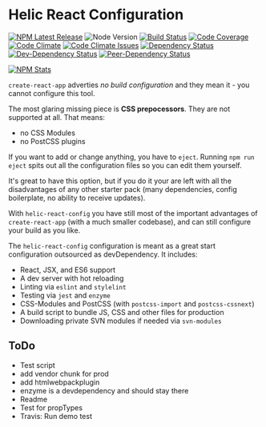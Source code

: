 # Helic React Configuration

[![NPM Latest Release][npm-image]][npm-url]
![Node Version][node-version-image]
[![Build Status][build-image]][build-url]
[![Code Coverage][coverage-image]][coverage-url]
[![Code Climate][code-climate-image]][code-climate-url]
[![Code Climate Issues][code-climate-issues-image]][code-climate-issues-url]
[![Dependency Status][dependency-image]][dependency-url]
[![Dev-Dependency Status][dev-dependency-image]][dev-dependency-url]
[![Peer-Dependency Status][peer-dependency-image]][peer-dependency-url]

[![NPM Stats][npm-stats-image]][npm-url]

`create-react-app` adverties *no build configuration* and they mean it - you 
cannot configure this tool.

The most glaring missing piece is **CSS prepocessors**. They are not supported 
at all. That means:

* no CSS Modules
* no PostCSS plugins

If you want to add or change anything, you have to `eject`. Running `npm run 
eject` spits out all the configuration files so you can edit them yourself.

It's great to have this option, but if you do it your are left with all the 
disadvantages of any other starter pack (many dependencies, config boilerplate, 
no ability to receive updates).

With `helic-react-config` you have still most of the important advantages of 
`create-react-app` (with a much smaller codebase), and can still configure your 
build as you like.

The `helic-react-config` configuration is meant as a great start configuration 
outsourced as devDependency.
It includes:

* React, JSX, and ES6 support
* A dev server with hot reloading
* Linting via `eslint` and `stylelint`
* Testing via `jest` and `enzyme`
* CSS-Modules and PostCSS (with `postcss-import` and `postcss-cssnext`)
* A build script to bundle JS, CSS and other files for production
* Downloading private SVN modules if needed via `svn-modules`

## ToDo

* Test script
* add vendor chunk for prod
* add htmlwebpackplugin
* enzyme is a devdependency and should stay there
* Readme
* Test for propTypes
* Travis: Run demo test

[npm-image]: https://badge.fury.io/js/helic-react-config.svg
[npm-stats-image]: https://nodei.co/npm/helic-react-config.png?downloads=true&downloadRank=true&stars=true
[npm-url]: https://www.npmjs.com/package/helic-react-config
[node-version-image]: https://img.shields.io/node/v/helic-react-config.svg

[build-image]: https://travis-ci.org/rusty1s/helic-react-config.svg?branch=master
[build-url]: https://travis-ci.org/rusty1s/helic-react-config
[coverage-image]: https://img.shields.io/codecov/c/github/rusty1s/helic-react-config.svg
[coverage-url]: https://codecov.io/github/rusty1s/helic-react-config?branch=master
[code-climate-image]: https://codeclimate.com/github/rusty1s/helic-react-config/badges/gpa.svg
[code-climate-url]: https://codeclimate.com/github/rusty1s/helic-react-config
[code-climate-issues-image]: https://codeclimate.com/github/rusty1s/helic-react-config/badges/issue_count.svg
[code-climate-issues-url]: https://codeclimate.com/github/rusty1s/helic-react-config/issues

[dependency-image]: https://david-dm.org/rusty1s/helic-react-config.svg
[dependency-url]: https://david-dm.org/rusty1s/helic-react-config
[dev-dependency-image]: https://david-dm.org/rusty1s/helic-react-config/dev-status.svg
[dev-dependency-url]: https://david-dm.org/rusty1s/helic-react-config?type=dev
[peer-dependency-image]: https://david-dm.org/rusty1s/helic-react-config/peer-status.svg
[peer-dependency-url]: https://david-dm.org/rusty1s/helic-react-config?type=peer
